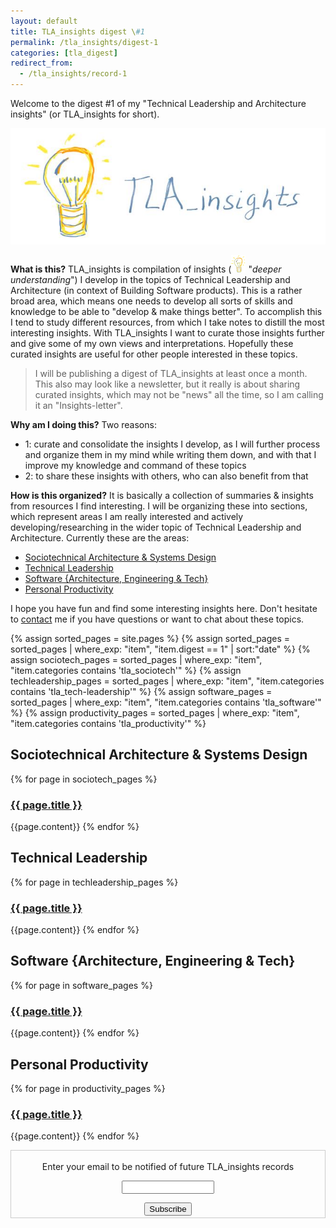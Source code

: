 ```yaml
---
layout: default
title: TLA_insights digest \#1
permalink: /tla_insights/digest-1
categories: [tla_digest]
redirect_from:
  - /tla_insights/record-1
---
```


Welcome to the digest #1 of my "Technical Leadership and Architecture insights" (or TLA_insights for short).

![light](/assets/tla_insights-text.png)

**What is this?** TLA_insights is compilation of insights (![light](/assets/light-bulb.png) "*deeper understanding*") I develop in the topics of Technical Leadership and Architecture (in context of Building Software products). This is a rather broad area, which means one needs to develop all sorts of skills and knowledge to be able to "develop & make things better". To accomplish this I tend to study different resources, from which I take notes to distill the most interesting insights. With TLA_insights I want to curate those insights further and give some of my own views and interpretations. Hopefully these curated insights are useful for other people interested in these topics.

> I will be publishing a digest of TLA_insights at least once a month. This also may look like a newsletter, but it really is about sharing curated insights, which may not be "news" all the time, so I am calling it an "Insights-letter".

**Why am I doing this?** Two reasons:

- 1: curate and consolidate the insights I develop, as I will further process and organize them in my mind while writing them down, and with that I improve my knowledge and command of these topics
- 2: to share these insights with others, who can also benefit from that

**How is this organized?** It is basically a collection of summaries & insights from resources I find interesting. I will be organizing these into sections, which represent areas I am really interested and actively developing/researching in the wider topic of Technical Leadership and Architecture. Currently these are the areas:

- [Sociotechnical Architecture & Systems Design](#sociotech)
- [Technical Leadership](#tech-leadership)
- [Software {Architecture, Engineering & Tech}](#software)
- [Personal Productivity](#productivity)

I hope you have fun and find some interesting insights here. Don't hesitate to [contact](mailto:emgsilva@gmail.com) me if you have questions or want to chat about these topics.

 {% assign sorted_pages = site.pages %}
 {% assign sorted_pages = sorted_pages | where_exp: "item", "item.digest == 1" | sort:"date" %}
 {% assign sociotech_pages = sorted_pages | where_exp: "item", "item.categories contains 'tla_sociotech'" %}
 {% assign techleadership_pages = sorted_pages | where_exp: "item", "item.categories contains 'tla_tech-leadership'" %}
 {% assign software_pages = sorted_pages | where_exp: "item", "item.categories contains 'tla_software'" %}
 {% assign productivity_pages = sorted_pages | where_exp: "item", "item.categories contains 'tla_productivity'" %}

<a name="sociotech"></a>
## Sociotechnical Architecture & Systems Design</h2>

{% for page in sociotech_pages %}
### <a href="{{ site.baseurl }}{{ page.url }}"> {{ page.title }} </a>
{{page.content}}
{% endfor %}

<a name="tech-leadership"></a>
## Technical Leadership

{% for page in techleadership_pages %}
### <a href="{{ site.baseurl }}{{ page.url }}"> {{ page.title }} </a>
{{page.content}}
{% endfor %}

<a name="software"></a>
## Software {Architecture, Engineering & Tech}

{% for page in software_pages %}
### <a href="{{ site.baseurl }}{{ page.url }}"> {{ page.title }} </a>
{{page.content}}
{% endfor %}

<a name="productivity"></a>
## Personal Productivity

{% for page in productivity_pages %}
### <a href="{{ site.baseurl }}{{ page.url }}"> {{ page.title }} </a>
{{page.content}}
{% endfor %}

<form style="border:1px solid #ccc;padding:3px;text-align:center;" action="https://tinyletter.com/tla_insights"
    method="post" target="popupwindow"
    onsubmit="window.open('https://tinyletter.com/tla_insights', 'popupwindow', 'scrollbars=yes,width=800,height=600');return true">
    <p><label for="tlemail">Enter your email to be notified of future TLA_insights records</label></p>
    <p><input type="text" style="width:140px" name="email" id="tlemail" /></p><input type="hidden" value="1"
      name="embed" /><input type="submit" value="Subscribe" />
</form>
